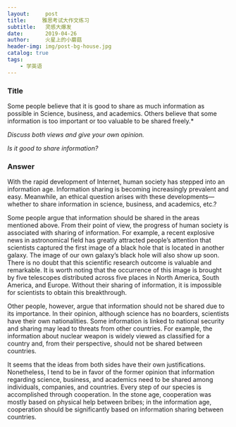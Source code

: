 ```yaml
---
layout:     post
title:     雅思考试大作文练习
subtitle:   灵感大爆发
date:       2019-04-26
author:     火星上的小蘑菇
header-img: img/post-bg-house.jpg
catalog: true
tags:
    - 学英语
---
```


### Title

Some people believe that it is good to share as much information as possible in Science, business, and academics. Others believe that some information is too important or too valuable to be shared freely.* 

*Discuss both views and give your own opinion.* 

*Is it good to share information?*

### Answer

With the rapid development of Internet, human society has stepped into an information age. Information sharing is becoming increasingly prevalent and easy. Meanwhile, an ethical question arises with these developments—whether to share information in science, business, and academics, etc.?

Some people argue that information should be shared in the areas mentioned above. From their point of view, the progress of human society is associated with sharing of information. For example, a recent explosive news in astronomical field has greatly attracted people’s attention that scientists captured the first image of a black hole that is located in another galaxy. The image of our own galaxy’s black hole will also show up soon. There is no doubt that this scientific research outcome is valuable and remarkable. It is worth noting that the occurrence of this image is brought by five telescopes distributed across five places in North America, South America, and Europe. Without their sharing of information, it is impossible for scientists to obtain this breakthrough.

Other people, however, argue that information should not be shared due to its importance. In their opinion, although science has no boarders, scientists have their own nationalities. Some information is linked to national security and sharing may lead to threats from other countries. For example, the information about nuclear weapon is widely viewed as classified for a country and, from their perspective, should not be shared between countries.

It seems that the ideas from both sides have their own justifications. Nonetheless, I tend to be in favor of the former opinion that information regarding science, business, and academics need to be shared among individuals, companies, and countries. Every step of our species is accomplished through cooperation. In the stone age, cooperation was mostly based on physical help between bribes; in the information age, cooperation should be significantly based on information sharing between countries. 